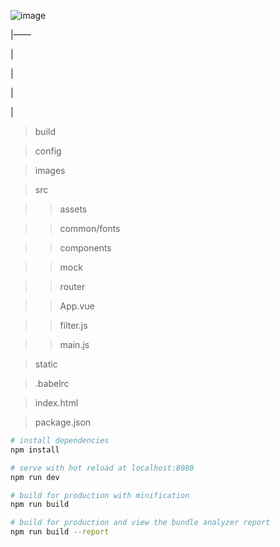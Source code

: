  ![image](https://github.com/wl001/vue2-elm/blob/master/images/elm.gif)
 
|——

|

|

|

|
> build

> config

> images

> src

>> assets

>> common/fonts

>> components

>> mock

>> router

>> App.vue

>> filter.js

>> main.js

> static

> .babelrc

> index.html

> package.json






``` bash
# install dependencies
npm install

# serve with hot reload at localhost:8080
npm run dev

# build for production with minification
npm run build

# build for production and view the bundle analyzer report
npm run build --report
```
